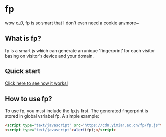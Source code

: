 # fp
wow o_0, fp is so smart that I don't even need a cookie anymore~


## What is fp?
fp is a smart js which can generate an unique 'fingerprint' for each visitor basing on visitor's device and your domain.


## Quick start

[Click here to see how it works!](https://cn.yimian.xyz/etc/fp/)


## How to use fp?
To use fp, you must include the fp.js first.
The generated fingerprint is stored in global variabel fp.
A simple example:
```html
<script type="text/javascript" src="https://cdn.yimian.ac.cn/fp/fp.js"></script>
<script type="text/javascript">alert(fp);</script>
```